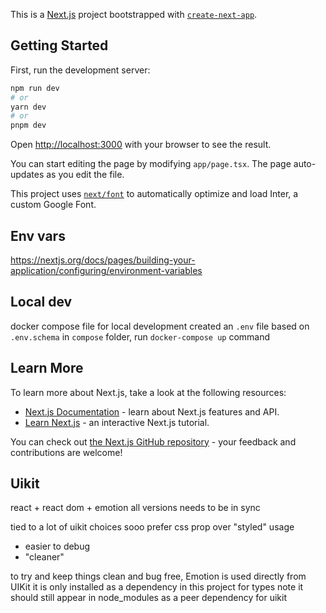 This is a [Next.js](https://nextjs.org/) project bootstrapped with [`create-next-app`](https://github.com/vercel/next.js/tree/canary/packages/create-next-app).

## Getting Started

First, run the development server:

```bash
npm run dev
# or
yarn dev
# or
pnpm dev
```

Open [http://localhost:3000](http://localhost:3000) with your browser to see the result.

You can start editing the page by modifying `app/page.tsx`. The page auto-updates as you edit the file.

This project uses [`next/font`](https://nextjs.org/docs/basic-features/font-optimization) to automatically optimize and load Inter, a custom Google Font.

## Env vars

https://nextjs.org/docs/pages/building-your-application/configuring/environment-variables

## Local dev

docker compose file for local development
created an `.env` file based on `.env.schema`
in `compose` folder, run `docker-compose up` command

## Learn More

To learn more about Next.js, take a look at the following resources:

- [Next.js Documentation](https://nextjs.org/docs) - learn about Next.js features and API.
- [Learn Next.js](https://nextjs.org/learn) - an interactive Next.js tutorial.

You can check out [the Next.js GitHub repository](https://github.com/vercel/next.js/) - your feedback and contributions are welcome!

## Uikit

react + react dom + emotion all versions needs to be in sync

tied to a lot of uikit choices
sooo
prefer css prop over "styled" usage

- easier to debug
- "cleaner"

to try and keep things clean and bug free, Emotion is used directly from UIKit
it is only installed as a dependency in this project for types
note it should still appear in node_modules as a peer dependency for uikit
